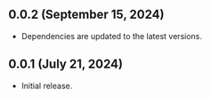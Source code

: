 ## 0.0.2 (September 15, 2024)

* Dependencies are updated to the latest versions.

## 0.0.1 (July 21, 2024)

* Initial release.
